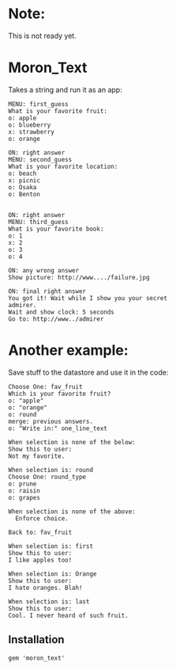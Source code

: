 
# Note:

This is not ready yet.

# Moron_Text

Takes a string and run it as an app:

    MENU: first_guess
    What is your favorite fruit:
    o: apple
    o: blueberry
    x: strawberry
    o: orange

    ON: right answer
    MENU: second_guess
    What is your favorite location:
    o: beach
    x: picnic
    o: Osaka
    o: Benton


    ON: right answer
    MENU: third_guess
    What is your favorite book:
    o: 1
    x: 2
    o: 3
    o: 4

    ON: any wrong answer
    Show picture: http://www..../failure.jpg

    ON: final right answer
    You got it! Wait while I show you your secret
    admirer.
    Wait and show clock: 5 seconds
    Go to: http://www../admirer

# Another example:

Save stuff to the datastore and use it in the code:

    Choose One: fav_fruit
    Which is your favorite fruit?
    o: "apple"
    o: "orange"
    o: round
    merge: previous answers.
    o: "Write in:" one_line_text

    When selection is none of the below:
    Show this to user:
    Not my favorite.

    When selection is: round
    Choose One: round_type
    o: prune
    o: raisin
    o: grapes

    When selection is none of the above:
      Enforce choice.

    Back to: fav_fruit

    When selection is: first
    Show this to user:
    I like apples too!

    When selection is: Orange
    Show this to user:
    I hate oranges. Blah!

    When selection is: last
    Show this to user:
    Cool. I never heard of such fruit.


## Installation

    gem 'moron_text'

